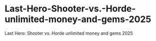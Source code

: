 # Last-Hero-Shooter-vs.-Horde-unlimited-money-and-gems-2025
Last Hero: Shooter vs. Horde unlimited money and gems 2025
